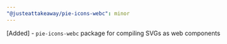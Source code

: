 ```yaml
---
"@justeattakeaway/pie-icons-webc": minor
---
```


[Added] - `pie-icons-webc` package for compiling SVGs as web components

